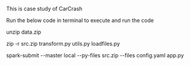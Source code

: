 This is case study of CarCrash 

Run the below code in terminal to execute and run the code

unzip data.zip


zip -r src.zip transform.py utils.py loadfiles.py


spark-submit --master local --py-files src.zip --files config.yaml app.py
